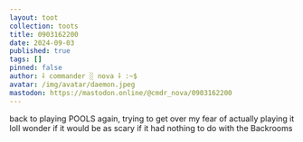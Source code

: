 ```yaml
---
layout: toot
collection: toots
title: 0903162200
date: 2024-09-03
published: true
tags: []
pinned: false
author: ⸸ commander ░ nova ⸸ :~$
avatar: /img/avatar/daemon.jpeg
mastodon: https://mastodon.online/@cmdr_nova/0903162200
---
```


back to playing POOLS again, trying to get over my fear of actually playing it lolI wonder if it would be as scary if it had nothing to do with the Backrooms
